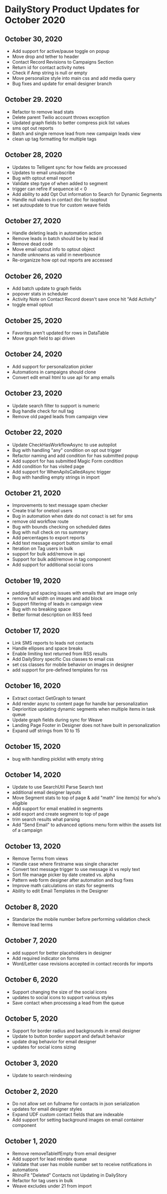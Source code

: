 # DailyStory Product Updates for October 2020
## October 30, 2020
* Add support for active/pause toggle on popup
* Move drop and tether to header
* Contact Record Revisions to Campaigns Section
* Return id for contact activity notes
* Check if Amp string is null or empty
* Move personalize style into main css and add media query
* Bug fixes and update for email designer branch

## October 29. 2020
* Refactor to remove lead stats
* Delete parent Twilio account throws exception
* Updated graph fields to better compress pick list values
* sms opt out reports
* Batch and single remove lead from new campaign leads view
* clean up tag formatting for multiple tags

## October 28, 2020
* Updates to Telligent sync for how fields are processed
* Updates to email unsubscribe
* Bug with optout email report
* Validate step type of when added to segment
* trigger can refire if sequence id < 0
* Add ability to add Opt Out information to Search for Dynamic Segments
* Handle null values in contact doc for isoptout
* set autoupdate to true for custom weave fields

## October 27, 2020
* Handle deleting leads in automation action
* Remove leads in batch should be by lead id
* Remove dead code
* Move email optout info to optout object
* handle unknowns as valid in neverbounce
* Re-organizze how opt out reports are accessed

## October 26, 2020
* Add batch update to graph fields
* popover stats in scheduler
* Activity Note on Contact Record doesn't save once hit "Add Activity"
* toggle email optout

## October 25, 2020
* Favorites aren't updated for rows in DataTable
* Move graph field to api driven

## October 24, 2020
* Add support for personalization picker
* Automations in campaigns should clone
* Convert edit email html to use api for amp emails

## October 23, 2020
* Update search filter to support is numeric
* Bug handle check for null tag
* Remove old paged leads from campaign view

## October 22, 2020
* Update CheckHasWorkflowAsync to use autopilot
* Bug with handling "any" condition on opt out trigger
* Refactor naming and add condition for has submitted popup
* Add support for has submitted Magic Form condition
* Add condition for has visited page
* Add support for WhenApiIsCalledAsync trigger
* Bug with handling empty strings in import

## October 21, 2020
* Improvements to text message spam checker
* Create trial for onetool users
* Bug in automation when date do not conact is set for sms
* remove old workflow route
* Bug with bounds checking on scheduled dates
* Bug with null check on rss summary
* Add percentages to export reports
* Add text message export button similar to email
* Iteration on Tag users in bulk
* support for bulk add/remove in api
* Support for bulk add/remove in tag component
* Add support for additional social icons

## October 19, 2020
* padding and spacing issues with emails that are image only
* remove full width on images and add block
* Support filtering of leads in campaign view
* Bug with no breaking space
* Better format description on RSS feed

## October 17, 2020
* Link SMS reports to leads not contacts
* Handle ellipses and space breaks
* Enable limiting text returned from RSS results
* Add DailyStory specific Css classes to email css
* set css classes for mobile behavior on images in designer
* add support for pre-defined templates for rss

## October 16, 2020
* Extract contact GetGraph to tenant
* Add render async to content page for handle bar personalization
* Deprioritize updating dynamic segments when multiple items in task queue
* Update graph fields during sync for Weave
* Landing Page Footer in Designer does not have built in personalization
* Expand udf strings from 10 to 15

## October 15, 2020
* bug with handling picklist with empty string

## October 14, 2020
* Update to use SearchUtil Parse Search text
* additional email designer layouts
* Move Segment stats to top of page & add "math" line item(s) for who's eligible
* Add support for email enabled in segments
* add export and create segment to top of page
* trim search results what parsing
* Add "Send Email" to advanced options menu form within the assets list of a campaign

## October 13, 2020
* Remove Terms from views
* Handle case where firstname was single character
* Convert text message trigger to use message id vs reply text
* Sort file manage picker by date created vs. alpha
* Pattern web form designer after automation and bug fixes
* Improve math calculations on stats for segments
* Ability to edit Email Templates in the Designer

## October 8, 2020
* Standarize the mobile number before performing validation check
* Remove lead terms

## October 7, 2020
* add support for better placeholders in designer
* Add required indicator on forms
* Word/Letter case revisions accepted in contact records for imports

## October 6, 2020
* Support changing the size of the social icons
* updates to social icons to support various styles
* Save contact when processing a lead from the queue

## October 5, 2020
* Support for border radius and backgrounds in email designer
* Update to button border support and default behavior
* update drag behavior for email designer
* updates for social icons sizing

## October 3, 2020
* Update to search reindexing

## October 2, 2020
* Do not allow set on fullname for contacts in json serialization
* updates for email designer styles
* Expand UDF custom contact fields that are indexable
* Add support for setting background images on email container component

## October 1, 2020
* Remove removeTableIfEmpty from email designer
* Add support for lead reindex queue
* Validate that user has mobile number set to receive notifications in automations
* RhinoFit "Deleted" Contacts not Updating in DailyStory
* Refactor for tag users in bulk
* Weave excludes under 21 from import
